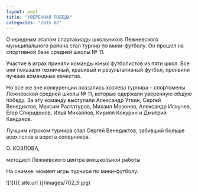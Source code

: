 ```yaml
---
layout: post
title: "УВЕРЕННАЯ ПОБЕДА"
categories: "2015 02"
---
```


Очередным этапом спартакиады школьников Лежневского муниципального района стал турнир по мини-футболу. Он прошел на спортивной базе средней школы № 11.

Участие в играх приняли команды юных футболистов из пяти школ. Все они показали техничный, красивый и результативный футбол, проявили лучшие командные качества.

Но все же вне конкуренции оказались хозяева турнира – спортсмены Лежневской средней школы № 11, которые одержали уверенную общую победу. За эту команду выступали Александр Уткин, Сергей Венедиктов, Максим Растатуров, Михаил Мозонов, Александр Искучев, Егор Спиридонов, Илья Михайлов, Кирилл Кокурин и Дмитрий Кандаков.

Лучшим игроком турнира стал Сергей Венедиктов, забивший больше всех голов в ворота соперников.

О. КОЗЛОВА,

методист Лежневского центра внешкольной работы

На снимке: момент игры турнира по мини-футболу.

![1]({{ site.url }}/images/702_9.jpg)
